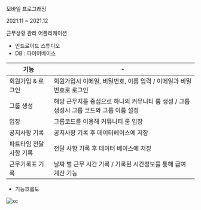 모바일 프로그래밍

2021.11 ~ 2021.12

근무상황 관리 어플리케이션
- 안드로이드 스튜디오
- DB : 파이어베이스


기능 | -
---| ---
회원가입 & 로그인 | 회원가입시 이메일, 비밀번호, 이름 입력 / 이메일과 비밀번호로 로그인
그룹 생성 | 해당 근무지를 중심으로 하나의 커뮤니티 룸 생성 / 그룹 생성시 그룹 코드와 그룹 이름 설정
입장 | 그룹코드를 이용해 커뮤니티 룸 입장
공지사항 기록 | 공지사항 기록 후 데이터베이스에 저장
파트타임 전달 사항 기록 | 전달 사항 기록 후 데이터 베이스에 저장
근무기록표 기록 | 날짜 별 근무 시간 기록 / 기록된 시간정보를 통해 급여 계산 기능





- 기능흐름도

![xc](https://user-images.githubusercontent.com/76219962/154037060-121ebb18-c43b-427f-82a2-4eb5d83ed47e.png)
